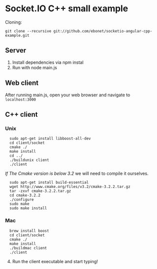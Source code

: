 # Socket.IO C++ small example

Cloning:

`git clone --recursive git://github.com/ebonet/socketio-angular-cpp-example.git`

## Server

1. Install dependencies via npm instal
2. Run with node main.js

## Web client

After running main.js, open your web browser and navigate to `localhost:3000`

## C++ client

### Unix

```
  sudo apt-get install libboost-all-dev
  cd client/socket
  cmake ./
  make install
  cd ../
  ./buildunix client
  ./client
```

*If The Cmake version is below 3.2* we will need to compile it ourselves.

```
  sudo apt-get install build-essential
  wget http://www.cmake.org/files/v3.2/cmake-3.2.2.tar.gz
  tar -zxvf cmake-3.2.2.tar.gz
  cd cmake-3.2.2
  ./configure
  sudo make
  sudo make install
```

### Mac

```
  brew install boost
  cd client/socket
  cmake ./
  make install
  ./buildmac client
  ./client
```





4. Run the client executable and start typing!
